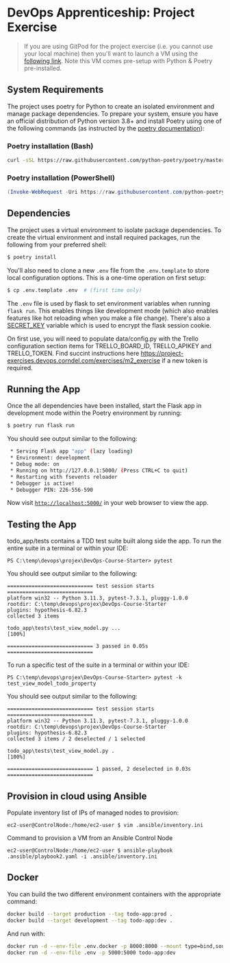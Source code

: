 # DevOps Apprenticeship: Project Exercise

> If you are using GitPod for the project exercise (i.e. you cannot use your local machine) then you'll want to launch a VM using the [following link](https://gitpod.io/#https://github.com/CorndelWithSoftwire/DevOps-Course-Starter). Note this VM comes pre-setup with Python & Poetry pre-installed.

## System Requirements

The project uses poetry for Python to create an isolated environment and manage package dependencies. To prepare your system, ensure you have an official distribution of Python version 3.8+ and install Poetry using one of the following commands (as instructed by the [poetry documentation](https://python-poetry.org/docs/#system-requirements)):

### Poetry installation (Bash)

```bash
curl -sSL https://raw.githubusercontent.com/python-poetry/poetry/master/install-poetry.py | python -
```

### Poetry installation (PowerShell)

```powershell
(Invoke-WebRequest -Uri https://raw.githubusercontent.com/python-poetry/poetry/master/install-poetry.py -UseBasicParsing).Content | python -
```

## Dependencies

The project uses a virtual environment to isolate package dependencies. To create the virtual environment and install required packages, run the following from your preferred shell:

```bash
$ poetry install
```

You'll also need to clone a new `.env` file from the `.env.template` to store local configuration options. This is a one-time operation on first setup:

```bash
$ cp .env.template .env  # (first time only)
```

The `.env` file is used by flask to set environment variables when running `flask run`. This enables things like development mode (which also enables features like hot reloading when you make a file change). There's also a [SECRET_KEY](https://flask.palletsprojects.com/en/1.1.x/config/#SECRET_KEY) variable which is used to encrypt the flask session cookie.

On first use, you will need to populate data/config.py with the Trello configuration section items for TRELLO_BOARD_ID, TRELLO_APIKEY and TRELLO_TOKEN. Find succint instructions here https://project-exercises.devops.corndel.com/exercises/m2_exercise if a new token is required.

## Running the App

Once the all dependencies have been installed, start the Flask app in development mode within the Poetry environment by running:
```bash
$ poetry run flask run
```

You should see output similar to the following:
```bash
 * Serving Flask app "app" (lazy loading)
 * Environment: development
 * Debug mode: on
 * Running on http://127.0.0.1:5000/ (Press CTRL+C to quit)
 * Restarting with fsevents reloader
 * Debugger is active!
 * Debugger PIN: 226-556-590
```
Now visit [`http://localhost:5000/`](http://localhost:5000/) in your web browser to view the app.

## Testing the App

todo_app/tests contains a TDD test suite built along side the app.  To run the entire suite in a terminal or within your IDE: 

    PS C:\temp\devops\projex\DevOps-Course-Starter> pytest

You should see output similar to the following:

    ============================ test session starts ============================ 
    platform win32 -- Python 3.11.3, pytest-7.3.1, pluggy-1.0.0
    rootdir: C:\temp\devops\projex\DevOps-Course-Starter
    plugins: hypothesis-6.82.3
    collected 3 items

    todo_app\tests\test_view_model.py ...                                                                                                                                                                    [100%] 

    ============================ 3 passed in 0.05s ============================ 

To run a specific test of the suite in a terminal or within your IDE: 

    PS C:\temp\devops\projex\DevOps-Course-Starter> pytest -k test_view_model_todo_property 

You should see output similar to the following:

    ============================ test session starts ============================ 
    platform win32 -- Python 3.11.3, pytest-7.3.1, pluggy-1.0.0
    rootdir: C:\temp\devops\projex\DevOps-Course-Starter
    plugins: hypothesis-6.82.3
    collected 3 items / 2 deselected / 1 selected

    todo_app\tests\test_view_model.py .                                                                                                                                                                      [100%] 

    ============================ 1 passed, 2 deselected in 0.03s ============================ 

## Provision in cloud using Ansible 

Populate inventory list of IPs of managed nodes to provision:

    ec2-user@ControlNode:/home/ec2-user $ vim .ansible/inventory.ini

Command to provision a VM from an Ansible Control Node

    ec2-user@ControlNode:/home/ec2-user $ ansible-playbook .ansible/playbook2.yaml -i .ansible/inventory.ini


## Docker

You can build the two different environment containers with the appropriate command:
```bash
docker build --target production --tag todo-app:prod .
docker build --target development --tag todo-app:dev .
```
And run with:
```bash
docker run -d --env-file .env.docker -p 8000:8000 --mount type=bind,source="$(pwd)"/todo_app,target=/app/todo_app todo-app:prod
docker run -d --env-file .env -p 5000:5000 todo-app:dev
```
